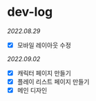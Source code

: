 # dev-log

_2022.08.29_

- [x] 모바일 레이아웃 수정

_2022.09.02_

- [x] 캐릭터 페이지 만들기
- [x] 플레이 리스트 페이지 만들기
- [x] 메인 디자인
